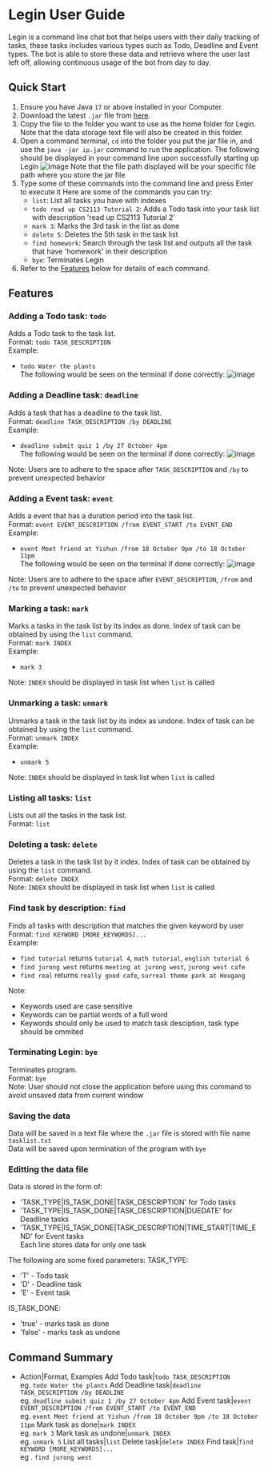# Legin User Guide

Legin is a command line chat bot that helps users with their daily tracking of tasks, these tasks includes various types such as Todo, Deadline and Event types. The bot is able to store these data and retrieve where the user last left off, allowing continuous usage of the bot from day to day.

## Quick Start

1. Ensure you have Java ```17``` or above installed in your Computer.
2. Download the latest ```.jar``` file from [here](https://github.com/NigelYeoTW/ip/releases).
3. Copy the file to the folder you want to use as the home folder for Legin. Note that the data storage text file will also be created in this folder.
4. Open a command terminal, ```cd``` into the folder you put the jar file in, and use the ```java -jar ip.jar``` command to run the application.
   The following should be displayed in your command line upon successfully starting up Legin 
   ![image](https://github.com/user-attachments/assets/d37c981f-5a60-4824-896b-45a59795157b)
   Note that the file path displayed will be your specific file path where you store the jar file
5. Type some of these commands into the command line and press Enter to execute it
   Here are some of the commands you can try:
   + ```list```: List all tasks you have with indexes
   + ```todo read up CS2113 Tutorial 2```: Adds a Todo task into your task list with description 'read up CS2113 Tutorial 2'
   + ```mark 3```: Marks the 3rd task in the list as done
   + ```delete 5```: Deletes the 5th task in the task list
   + ```find homework```: Search through the task list and outputs all the task that have 'homework' in their description
   + ```bye```: Terminates Legin
6. Refer to the [Features](#features) below for details of each command.

## Features

### Adding a Todo task: ```todo```

Adds a Todo task to the task list. <br />
Format: ```todo TASK_DESCRIPTION``` <br />
Example: 
+ ```todo Water the plants``` </br>
  The following would be seen on the terminal if done correctly:
  ![image](https://github.com/user-attachments/assets/777aa717-3c10-4e65-a484-79ec87161220)


### Adding a Deadline task: ```deadline```

Adds a task that has a deadline to the task list. <br />
Format: ```deadline TASK_DESCRIPTION /by DEADLINE``` <br />
Example:
+ ```deadline submit quiz 1 /by 27 October 4pm``` <br />
  The following would be seen on the terminal if done correctly:
  ![image](https://github.com/user-attachments/assets/ad576583-c6d2-49ab-9cbe-867826817688)
  
Note: Users are to adhere to the space after ```TASK_DESCRIPTION``` and ```/by``` to prevent unexpected behavior

### Adding a Event task: ```event```

Adds a event that has a duration period into the task list. <br />
Format: ```event EVENT_DESCRIPTION /from EVENT_START /to EVENT_END``` <br />
Example:
+ ```event Meet friend at Yishun /from 18 October 9pm /to 18 October 11pm``` <br />
  The following would be seen on the terminal if done correctly:
  ![image](https://github.com/user-attachments/assets/2ac2d029-b1fe-4083-9835-0e599d41f0e9)
  
Note: Users are to adhere to the space after ```EVENT_DESCRIPTION```, ```/from``` and ```/to``` to prevent unexpected behavior


### Marking a task: ```mark```

Marks a tasks in the task list by its index as done. Index of task can be obtained by using the ```list``` command. <br />
Format: ```mark INDEX``` <br />
Example:
+ ```mark 3```

Note: ```INDEX``` should be displayed in task list when ```list``` is called


### Unmarking a task: ```unmark```

Unmarks a task in the task list by its index as undone. Index of task can be obtained by using the ```list``` command. <br />
Format: ```unmark INDEX``` <br />
Example:
+ ```unmark 5```

Note: ```INDEX``` should be displayed in task list when ```list``` is called


### Listing all tasks: ```list```

Lists out all the tasks in the task list. <br />
Format: ```list```


### Deleting a task: ```delete```

Deletes a task in the task list by it index. Index of task can be obtained by using the ```list``` command. <br />
Format: ```delete INDEX``` <br />
Note: ```INDEX``` should be displayed in task list when ```list``` is called


### Find task by description: ```find```

Finds all tasks with description that matches the given keyword by user <br />
Format: ```find KEYWORD [MORE_KEYWORDS]...``` <br />
Example: 
+ ```find tutorial``` returns ```tutorial 4```, ```math tutorial```, ```english tutorial 6```
+ ```find jurong west``` returns ```meeting at jurong west```, ```jurong west cafe```
+ ```find real``` returns ```really good cafe```, ```surreal theme park at Hougang```

Note:
+ Keywords used are case sensitive
+ Keywords can be partial words of a full word
+ Keywords should only be used to match task desciption, task type should be ommited


### Terminating Legin: ```bye```

Terminates program. <br />
Format: ```bye``` <br />
Note: User should not close the application before using this command to avoid unsaved data from current window


### Saving the data
Data will be saved in a text file where the ```.jar``` file is stored with file name ```tasklist.txt``` <br />
Data will be saved upon termination of the program with ```bye```


### Editting the data file 
Data is stored in the form of:
+ 'TASK_TYPE\|IS_TASK_DONE\|TASK_DESCRIPTION' for Todo tasks <br />
+ 'TASK_TYPE\|IS_TASK_DONE\|TASK_DESCRIPTION\|DUEDATE' for Deadline tasks <br />
+ 'TASK_TYPE\|IS_TASK_DONE\|TASK_DESCRIPTION\|TIME_START\|TIME_END' for Event tasks <br />
Each line stores data for only one task

The following are some fixed parameters: 
TASK_TYPE:
+ 'T' - Todo task
+ 'D' - Deadline task
+ 'E' - Event task

IS_TASK_DONE:
+ 'true' - marks task as done
+ 'false' - marks task as undone

## Command Summary
+ Action|Format, Examples
  Add Todo task|```todo TASK_DESCRIPTION``` <br /> eg. ```todo Water the plants```
  Add Deadline task|```deadline TASK_DESCRIPTION /by DEADLINE``` <br /> eg. ```deadline submit quiz 1 /by 27 October 4pm```
  Add Event task|```event EVENT_DESCRIPTION /from EVENT_START /to EVENT_END``` <br /> eg. ```event Meet friend at Yishun /from 18 October 9pm /to 18 October 11pm```
  Mark task as done|```mark INDEX``` <br /> eg. ```mark 3```
  Mark task as undone|```unmark INDEX``` <br /> eg. ```unmark 5```
  List all tasks|```list```
  Delete task|```delete INDEX```
  Find task|```find KEYWORD [MORE_KEYWORDS]...``` <br /> eg . ```find jurong west```
